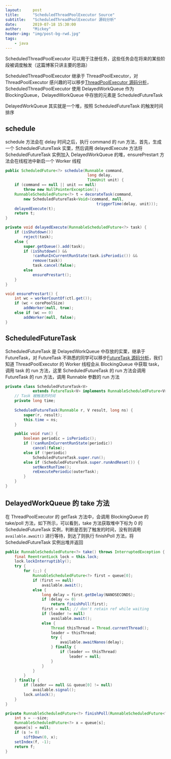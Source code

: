 ```yaml
---
layout:     post
title:      "ScheduledThreadPoolExecutor Source"
subtitle:   "ScheduledThreadPoolExecutor 源码分析"
date:       2019-07-18 15:30:00
author:     "Mickey"
header-img: "img/post-bg-rwd.jpg"
tags:
    - java
---
```


ScheduledThreadPoolExecutor 可以用于注册任务，这些任务会在将来的某些阶段被调度触发（这篇博客只讲主要的思路）

ScheduledThreadPoolExecutor 继承于 ThreadPoolExecutor，对 ThreadPoolExecutor 感兴趣的可以移步[ThreadPoolExecutor 源码分析](https://mickey0524.github.io/2019/06/26/java-thread-pool-executor-source/)，ScheduledThreadPoolExecutor 使用 DelayedWorkQueue 作为 BlockingQueue，DelayedWorkQueue 中存放的元素是 ScheduledFutureTask

DelayedWorkQueue 其实就是一个堆，按照 ScheduledFutureTask 的触发时间排序

## schedule

schedule 方法会在 delay 时间之后，执行 command 的 run 方法，首先，生成一个 ScheduledFutureTask 实栗，然后调用 delayedExecute 方法将 ScheduledFutureTask 实例加入 DelayedWorkQueue 的堆，ensurePrestart 方法会在线程池中新启一个 Worker 线程

```java
public ScheduledFuture<?> schedule(Runnable command,
                                    long delay,
                                    TimeUnit unit) {
    if (command == null || unit == null)
        throw new NullPointerException();
    RunnableScheduledFuture<?> t = decorateTask(command,
        new ScheduledFutureTask<Void>(command, null,
                                        triggerTime(delay, unit)));
    delayedExecute(t);
    return t;
}

private void delayedExecute(RunnableScheduledFuture<?> task) {
    if (isShutdown())
        reject(task);
    else {
        super.getQueue().add(task);
        if (isShutdown() &&
            !canRunInCurrentRunState(task.isPeriodic()) &&
            remove(task))
            task.cancel(false);
        else
            ensurePrestart();
    }
}

void ensurePrestart() {
    int wc = workerCountOf(ctl.get());
    if (wc < corePoolSize)
        addWorker(null, true);
    else if (wc == 0)
        addWorker(null, false);
}
```

## ScheduledFutureTask

ScheduledFutureTask 是 DelayedWorkQueue 中存放的实栗，继承于 FutureTask，对 FutureTask 不熟悉的同学可以移步[FutureTask 源码分析](https://mickey0524.github.io/2019/07/01/future-task-source/)，我们知道 ThreadPoolExecutor 的 Worker 线程会从 BlockingQueue 中获取 task，调用 task 的 run 方法，这里 ScheduledFutureTask 的 run 方法会调用 FutureTask 的 run 方法，调用 Runnable 参数的 run 方法

```java
private class ScheduledFutureTask<V>
            extends FutureTask<V> implements RunnableScheduledFuture<V> {
    // Task 被触发的时间
    private long time;
    
    ScheduledFutureTask(Runnable r, V result, long ns) {
        super(r, result);
        this.time = ns;
    }

    public void run() {
        boolean periodic = isPeriodic();
        if (!canRunInCurrentRunState(periodic))
            cancel(false);
        else if (!periodic)
            ScheduledFutureTask.super.run();
        else if (ScheduledFutureTask.super.runAndReset()) {
            setNextRunTime();
            reExecutePeriodic(outerTask);
        }
    }
}
```

## DelayedWorkQueue 的 take 方法

在 ThreadPoolExecutor 的 getTask 方法中，会调用 BlockingQueue 的 take/poll 方法，如下所示，可以看到，take 方法获取堆中下标为 0 的 ScheduledFutureTask 实例，判断是否到了触发的时间，没有则调用 `available.await()` 进行等待，到达了则执行 finishPoll 方法，将 ScheduledFutureTask 实例出堆并返回

```java
public RunnableScheduledFuture<?> take() throws InterruptedException {
    final ReentrantLock lock = this.lock;
    lock.lockInterruptibly();
    try {
        for (;;) {
            RunnableScheduledFuture<?> first = queue[0];
            if (first == null)
                available.await();
            else {
                long delay = first.getDelay(NANOSECONDS);
                if (delay <= 0)
                    return finishPoll(first);
                first = null; // don't retain ref while waiting
                if (leader != null)
                    available.await();
                else {
                    Thread thisThread = Thread.currentThread();
                    leader = thisThread;
                    try {
                        available.awaitNanos(delay);
                    } finally {
                        if (leader == thisThread)
                            leader = null;
                    }
                }
            }
        }
    } finally {
        if (leader == null && queue[0] != null)
            available.signal();
        lock.unlock();
    }
}

private RunnableScheduledFuture<?> finishPoll(RunnableScheduledFuture<?> f) {
    int s = --size;
    RunnableScheduledFuture<?> x = queue[s];
    queue[s] = null;
    if (s != 0)
        siftDown(0, x);
    setIndex(f, -1);
    return f;
}
```
